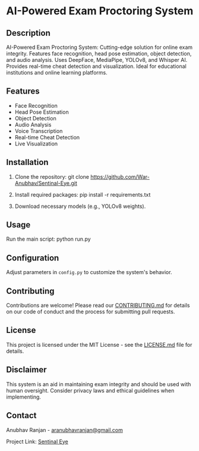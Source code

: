 # AI-Powered Exam Proctoring System

## Description

AI-Powered Exam Proctoring System: Cutting-edge solution for online exam integrity. Features face recognition, head pose estimation, object detection, and audio analysis. Uses DeepFace, MediaPipe, YOLOv8, and Whisper AI. Provides real-time cheat detection and visualization. Ideal for educational institutions and online learning platforms.

## Features

- Face Recognition
- Head Pose Estimation
- Object Detection
- Audio Analysis
- Voice Transcription
- Real-time Cheat Detection
- Live Visualization

## Installation

1. Clone the repository:
   git clone https://github.com/War-Anubhav/Sentinal-Eye.git

2. Install required packages:
   pip install -r requirements.txt

3. Download necessary models (e.g., YOLOv8 weights).

## Usage

Run the main script: python run.py

## Configuration

Adjust parameters in `config.py` to customize the system's behavior.

## Contributing

Contributions are welcome! Please read our [CONTRIBUTING.md](CONTRIBUTING.md) for details on our code of conduct and the process for submitting pull requests.

## License

This project is licensed under the MIT License - see the [LICENSE.md](LICENSE.md) file for details.

## Disclaimer

This system is an aid in maintaining exam integrity and should be used with human oversight. Consider privacy laws and ethical guidelines when implementing.

## Contact

Anubhav Ranjan - aranubhavranjan@gmail.com

Project Link: [Sentinal Eye](https://github.com/War-Anubhav/Sentinal-Eye)
